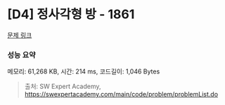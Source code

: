 # [D4] 정사각형 방 - 1861 

[문제 링크](https://swexpertacademy.com/main/code/problem/problemDetail.do?contestProbId=AV5LtJYKDzsDFAXc) 

### 성능 요약

메모리: 61,268 KB, 시간: 214 ms, 코드길이: 1,046 Bytes



> 출처: SW Expert Academy, https://swexpertacademy.com/main/code/problem/problemList.do